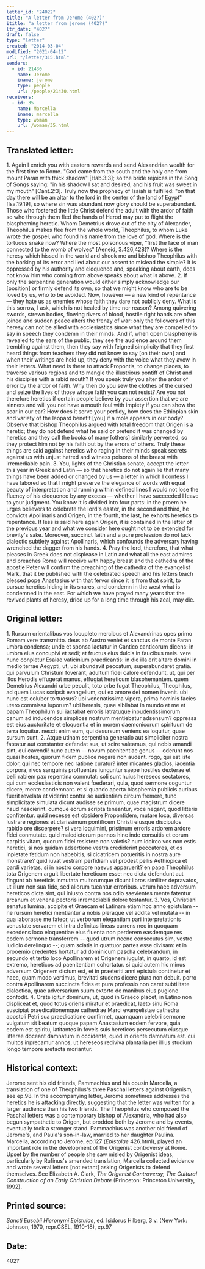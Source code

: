 ```yaml
---
letter_id: "24022"
title: "A letter from Jerome (402?)"
ititle: "a letter from jerome (402?)"
ltr_date: "402?"
draft: false
type: "letter"
created: "2014-03-04"
modified: "2021-04-12"
url: "/letter/315.html"
senders:
  - id: 21430
    name: Jerome
    iname: jerome
    type: people
    url: /people/21430.html
receivers:
  - id: 35
    name: Marcella
    iname: marcella
    type: woman
    url: /woman/35.html
---
```

<h2> Translated letter:</h2>1.  Again I enrich you with eastern rewards and send Alexandrian wealth for the first time to Rome.  "God came from the south and the holy one from mount Paran with thick shadow" [Hab.3:3]; so the bride rejoices in the Song of Songs saying:  "in his shadow I sat and desired, and his fruit was sweet in my mouth" [Cant.2:3].  Truly now the prophecy of Isaiah is fulfilled:  "on that day there will be an altar to the lord in the center of the land of Egypt" [Isa.19.19], so where sin was abundant now glory should be superabundant.  Those who fostered the little Christ defend the adult with the ardor of faith so who through them fled the hands of Herod may put to flight the blaspheming heretic.  Whom Demetrius drove out of the city of Alexander, Theophilus makes flee from the whole world, Theophilus, to whom Luke wrote the gospel, who found his name from the love of god.  Where is the tortuous snake now?  Where the most poisonous viper, "first the face of man connected to the womb of wolves" [Aeneid, 3.426,428]?  Where is the heresy which hissed in the world and shook me and bishop Theophilus with the barking of its error and lied about our assent to mislead the simple?  It is oppressed by his authority and eloquence and, speaking about earth, does not know him who coming from above speaks about what is above.
2.  If only the serpentine generation would either simply acknowledge our [position] or firmly defend its own, so that we might know who are to be loved by us, who to be avoided.  Now, however — a new kind of repentance — they hate us as enemies whose faith they dare not publicly deny.  What is this sorrow, I ask, which is not healed by time nor reason?  Among quivering swords, strewn bodies, flowing rivers of blood, hostile right hands are often joined and sudden peace alters the frenzy of war:  only the followers of this heresy can not be allied with ecclesiastics since what they are compelled to say in speech they condemn in their minds.  And if, when open blasphemy is revealed to the ears of the public, they see the audience around them trembling against them, then they say with feigned simplicity that they first heard things from teachers they did not know to say [on their own] and when their writings are held up, they deny with the voice what they avow in their letters.  What need is there to attack Propontis, to change places, to traverse various regions and to mangle the illustrious pontiff of Christ and his disciples with a rabid mouth?  If you speak truly you alter the ardor of error by the ardor of faith.  Why then do you sew the clothes of the cursed and seize the lives of those whose faith you can not resist?  Are you not therefore heretics if certain people believe by your assertion that we are sinners and will you not have a mouth foul with impiety if you can show the scar in our ear?  How does it serve your perfidy, how does the Ethiopian skin and variety of the leopard benefit [you] if a mole appears in our body?  Observe that bishop Theophilus argued with total freedom that Origen is a heretic; they do not defend what he said or pretend it was changed by heretics and they call the books of many [others] similarly perverted, so they protect him not by his faith but by the errors of others.  Truly these things are said against heretics who raging in their minds speak secrets against us with unjust hatred and witness poisons of the breast with irremediable pain.
3.  You, lights of the Christian senate, accept the letter this year in Greek and Latin — so that heretics do not again lie that many things have been added or changed by us — a letter in which I confess I have labored so that I might preserve the elegance of words with equal beauty of interpretation and running within defined lines I would not lose the fluency of his eloquence by any excess — whether I have succeeded I leave to your judgment.  You know it is divided into four parts:  in the proem he urges believers to celebrate the lord's easter, in the second and third, he convicts Apollinaris and Origen, in the fourth, the last, he exhorts heretics to repentance.  If less is said here again Origen, it is contained in the letter of the previous year and what we consider here ought not to be extended for brevity's sake.  Moreover, succinct faith and a pure profession do not lack dialectic subtlety against Apollinaris, which confounds the adversary having wrenched the dagger from his hands.
4.  Pray the lord, therefore, that what pleases in Greek does not displease in Latin and what all the east admires and preaches Rome will receive with happy breast and the cathedra of the apostle Peter will confirm the preaching of the cathedra of the evangelist Mark, that it be published with the celebrated speech and his letters teach blessed pope Anastasius with that fervor since it is from that spirit, to pursue heretics hiding in its snares, and condemn in the west what is condemned in the east.  For which we have prayed many years that the revived plants of heresy, dried up for a long time through his zeal, may die.
<h2 class="mt-4"> Original letter:</h2>1.  Rursum orientalibus vos locupleto mercibus et Alexandrinas opes primo Romam vere transmitto. deus ab Austro veniet et sanctus de monte Faran umbra condensa; unde et sponsa laetatur in Cantico canticorum dicens: in umbra eius concupivi et sedi; et fructus eius dulcis in faucibus meis. vere nunc conpletur Esaiae vaticinium praedicantis: in die illa erit altare domini in medio terrae Aegypti, ut, ubi abundavit peccatum, superabundaret gratia. qui parvulum Christum foverant, adultum fidei calore defendunt, ut, qui per illos Herodis effugerat manus, effugiat hereticum blasphemantem. quem Demetrius Alexandri urbe pepulit, toto orbe fugat Theophilus, Theophilus, ad quem Lucas scripsit evangelium, qui ex amore dei nomen invenit. ubi nunc est coluber tortuosus? ubi venenatissima vipera,      prima hominis facies utero commissa luporum?  ubi heresis, quae sibilabat in mundo et me et papam Theophilum sui iactabat erroris latratuque inpudentissimorum canum ad inducendos simplices nostrum mentiebatur adsensum? oppressa est eius auctoritate et eloquentia et in morem daemonicorum spirituum de terra loquitur. nescit enim eum, qui desursum veniens ea loquitur, quae sursum sunt.
2.  Atque utinam serpentina generatio aut simpliciter nostra fateatur aut constanter defendat sua, ut scire valeamus, qui nobis amandi sint, qui cavendi! nunc autem -- novum paenitentiae genus -- oderunt nos quasi hostes, quorum fidem publice negare non audent. rogo, qui est iste dolor, qui nec tempore nec ratione curatur? inter micantes gladios, iacentia corpora, rivos sanguinis profluentes iunguntur saepe hostiles dexterae et belli rabiem pax repentina conmutat: soli sunt huius hereseos sectatores, qui cum ecclesiasticis non valent foederari, quia, quod sermone coguntur dicere, mente condemnant. et si quando aperta blasphemia publicis auribus fuerit revelata et viderint contra se audientiam circum fremere, tunc simplicitate simulata dicunt audisse se primum, quae magistrum dicere haud nescierint. cumque eorum scripta teneantur, voce negant, quod litteris confitentur. quid necesse est obsidere Propontidem, mutare loca, diversas lustrare regiones et clarissimum pontificem Christi eiusque discipulos rabido ore discerpere? si vera loquimini, pristinum erroris ardorem ardore fidei conmutate. quid maledictorum pannos hinc inde consuitis et eorum carpitis vitam, quorum fidei resistere non valetis? num idcirco vos non estis heretici, si nos quidam adsertione vestra crediderint peccatores, et os inpietate fetidum non habebitis, si cicatricem potueritis in nostra aure monstrare? quid iuvat vestram perfidiam vel prodest pellis Aethiopica et pardi varietas, si in nostro corpore naevus apparuerit? en papa Theophilus tota Origenem arguit libertate hereticum esse: nec dicta defendunt aut fingunt ab hereticis inmutata multorumque dicunt libros similiter depravatos, ut illum non sua fide, sed aliorum tueantur erroribus. verum haec adversum hereticos dicta sint, qui iniusto contra nos odio saevientes mente fatentur arcanum et venena pectoris inremediabili dolore testantur.
3.  Vos, Christiani senatus lumina, accipite et Graecam et Latinam etiam hoc anno epistulam -- ne rursum heretici mentiantur a nobis pleraque vel addita vel mutata -- in qua laborasse me fateor, ut verborum elegantiam pari interpretationis venustate servarem et intra definitas lineas currens nec in quoquam excedens loco eloquentiae eius fluenta non perderem easdemque res eodem sermone transferrem -- quod utrum necne consecutus sim, vestro iudicio derelinquo --; quam sciatis in quattuor partes esse divisam: et in prooemio credentes hortatur ad dominicum
pascha celebrandum, in secundo et tertio loco Apollinarem et Origenem iugulat, in quarto, id est extremo, hereticos ad paenitentiam cohortatur. si quid autem hic minus adversum Origenem dictum est, et in praeteriti anni epistula continetur et haec, quam modo vertimus, brevitati studens dicere plura non debuit.  porro contra Apollinarem succincta fides et pura professio non caret subtilitate dialectica, quae adversarium suum extorto de manibus eius pugione confodit.
4.  Orate igitur dominum, ut, quod in Graeco placet, in Latino non displiceat et, quod totus oriens miratur et praedicat, laeto sinu Roma suscipiat praedicationemque cathedrae Marci evangelistae cathedra apostoli Petri sua praedicatione confirmet, quamquam celebri sermone vulgatum sit beatum quoque papam Anastasium eodem fervore, quia eodem est spiritu, latitantes in foveis suis hereticos persecutum eiusque litterae doceant damnatum in occidente, quod in oriente damnatum est. cui multos inprecamur annos, ut hereseos rediviva plantaria per illius studium longo tempore arefacta moriantur.
<h2 class="mt-4"> Historical context:</h2><p>Jerome sent his old friends, Pammachius and his cousin Marcella, a translation of one of Theophilus's three Paschal letters against Origenism, see ep.98. In the accompanying letter, Jerome sometimes addresses the heretics he is attacking directly, suggesting that the letter was written for a larger audience than his two friends. The Theophilus who composed the Paschal letters was a contemporary bishop of Alexandria, who had also begun sympathetic to Origen, but prodded both by Jerome and by events, eventually took a stronger stand. Pammachius was another old friend of Jerome's, and Paula's son-in-law, married to her daughter Paulina. Marcella, according to Jerome, ep.127 (<em>Epistolae</em> 426.html), played an important role in the development of the Origenist controversy at Rome. Upset by the number of people she saw misled by Origenist ideas, particularly by Rufinus's amended translation, Marcella collected evidence and wrote several letters [not extant] asking Origenists to defend themselves. See Elizabeth A. Clark, <em>The Origenist Controversy, The Cultural Construction of an Early Christian Debate</em> (Princeton: Princeton University, 1992).</p><h2 class="mt-4"> Printed source:</h2><p><em>Sancti Eusebii Hieronymi Epistulae</em>, ed. Isidorus Hilberg, 3 v. (New York: Johnson, 1970, repr.CSEL, 1910-18), ep.97</p><h2 class="mt-4"> Date:</h2>402?